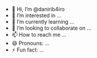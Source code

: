 - 👋 Hi, I’m @danirib4iro
- 👀 I’m interested in ...
- 🌱 I’m currently learning ...
- 💞️ I’m looking to collaborate on ...
- 📫 How to reach me ...
- 😄 Pronouns: ...
- ⚡ Fun fact: ...

<!---
danirib4iro/danirib4iro is a ✨ special ✨ repository because its `README.md` (this file) appears on your GitHub profile.
You can click the Preview link to take a look at your changes.
--->
